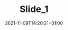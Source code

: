 ---
title: "Slide_1"
date: 2021-11-09T14:20:21+01:00
img: "images/SUBSECRETARIA.png"
desc: "Aprobada definitivamente la Ley de Convivencia Universitaria propuesta por el Ministerio de Universidades"
url: "/ministerioUnivesidades.grupoavalon.com/portal-web/noticias/news_160/"
---